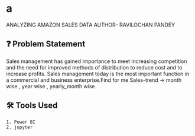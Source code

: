 # a
ANALYZING AMAZON SALES DATA  AUTHOR- RAVILOCHAN PANDEY

## ❓ Problem Statement

Sales management has gained importance to meet increasing competition and the need
for improved methods of distribution to reduce cost and to increase profits. Sales
management today is the most important function in a commercial and business
enterprise.Find for me Sales-trend -> month wise , year wise , yearly_month wise
## 🛠 Tools Used
    
    1. Power BI
    2. jupyter
    
